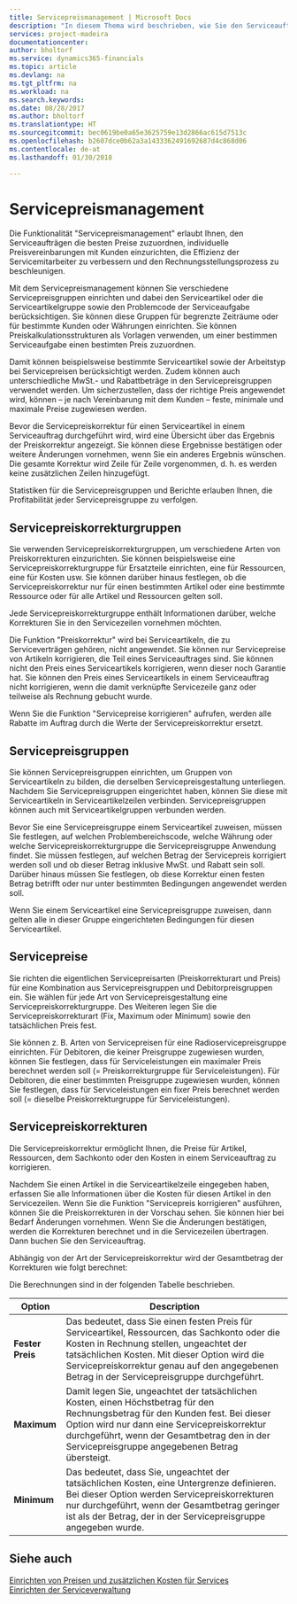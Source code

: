```yaml
---
title: Servicepreismanagement | Microsoft Docs
description: "In diesem Thema wird beschrieben, wie Sie den Serviceaufträgen die besten Preise zuzuordnen, individuelle Preisvereinbarungen mit Kunden einzurichten, die Effizienz der Servicemitarbeiter zu verbessern und den Rechnungsstellungsprozess zu beschleunigen."
services: project-madeira
documentationcenter: 
author: bholtorf
ms.service: dynamics365-financials
ms.topic: article
ms.devlang: na
ms.tgt_pltfrm: na
ms.workload: na
ms.search.keywords: 
ms.date: 08/28/2017
ms.author: bholtorf
ms.translationtype: HT
ms.sourcegitcommit: bec0619be0a65e3625759e13d2866ac615d7513c
ms.openlocfilehash: b2607dce0b62a3a1433362491692687d4c868d06
ms.contentlocale: de-at
ms.lasthandoff: 01/30/2018

---
```

# <a name="service-price-management"></a>Servicepreismanagement
Die Funktionalität "Servicepreismanagement" erlaubt Ihnen, den Serviceaufträgen die besten Preise zuzuordnen, individuelle Preisvereinbarungen mit Kunden einzurichten, die Effizienz der Servicemitarbeiter zu verbessern und den Rechnungsstellungsprozess zu beschleunigen.  
  
Mit dem Servicepreismanagement können Sie verschiedene Servicepreisgruppen einrichten und dabei den Serviceartikel oder die Serviceartikelgruppe sowie den Problemcode der Serviceaufgabe berücksichtigen. Sie können diese Gruppen für begrenzte Zeiträume oder für bestimmte Kunden oder Währungen einrichten. Sie können Preiskalkulationsstrukturen als Vorlagen verwenden, um einer bestimmen Serviceaufgabe einen bestimten Preis zuzuordnen.  
  
Damit können beispielsweise bestimmte Serviceartikel sowie der Arbeitstyp bei Servicepreisen berücksichtigt werden. Zudem können auch unterschiedliche MwSt.- und Rabattbeträge in den Servicepreisgruppen verwendet werden. Um sicherzustellen, dass der richtige Preis angewendet wird, können – je nach Vereinbarung mit dem Kunden – feste, minimale und maximale Preise zugewiesen werden.  
  
Bevor die Servicepreiskorrektur für einen Serviceartikel in einem Serviceauftrag durchgeführt wird, wird eine Übersicht über das Ergebnis der Preiskorrektur angezeigt. Sie können diese Ergebnisse bestätigen oder weitere Änderungen vornehmen, wenn Sie ein anderes Ergebnis wünschen. Die gesamte Korrektur wird Zeile für Zeile vorgenommen, d. h. es werden keine zusätzlichen Zeilen hinzugefügt.  
  
Statistiken für die Servicepreisgruppen und Berichte erlauben Ihnen, die Profitabilität jeder Servicepreisgruppe zu verfolgen.  
  
## <a name="service-price-adjustment-groups"></a>Servicepreiskorrekturgruppen  
Sie verwenden Servicepreiskorrekturgruppen, um verschiedene Arten von Preiskorrekturen einzurichten. Sie können beispielsweise eine Servicepreiskorrekturgruppe für Ersatzteile einrichten, eine für Ressourcen, eine für Kosten usw. Sie können darüber hinaus festlegen, ob die Servicepreiskorrektur nur für einen bestimmten Artikel oder eine bestimmte Ressource oder für alle Artikel und Ressourcen gelten soll.  
  
Jede Servicepreiskorrekturgruppe enthält Informationen darüber, welche Korrekturen Sie in den Servicezeilen vornehmen möchten.  
  
Die Funktion "Preiskorrektur" wird bei Serviceartikeln, die zu Serviceverträgen gehören, nicht angewendet. Sie können nur Servicepreise von Artikeln korrigieren, die Teil eines Serviceauftrages sind. Sie können nicht den Preis eines Serviceartikels korrigieren, wenn dieser noch Garantie hat. Sie können den Preis eines Serviceartikels in einem Serviceauftrag nicht korrigieren, wenn die damit verknüpfte Servicezeile ganz oder teilweise als Rechnung gebucht wurde.  
  
Wenn Sie die Funktion "Servicepreise korrigieren" aufrufen, werden alle Rabatte im Auftrag durch die Werte der Servicepreiskorrektur ersetzt.  
  
## <a name="service-price-groups"></a>Servicepreisgruppen  
Sie können Servicepreisgruppen einrichten, um Gruppen von Serviceartikeln zu bilden, die derselben Servicepreisgestaltung unterliegen. Nachdem Sie Servicepreisgruppen eingerichtet haben, können Sie diese mit Serviceartikeln in Serviceartikelzeilen verbinden. Servicepreisgruppen können auch mit Serviceartikelgruppen verbunden werden.  
  
Bevor Sie eine Servicepreisgruppe einem Serviceartikel zuweisen, müssen Sie festlegen, auf welchen Problembereichscode, welche Währung oder welche Servicepreiskorrekturgruppe die Servicepreisgruppe Anwendung findet. Sie müssen festlegen, auf welchen Betrag der Servicepreis korrigiert werden soll und ob dieser Betrag inklusive MwSt. und Rabatt sein soll. Darüber hinaus müssen Sie festlegen, ob diese Korrektur einen festen Betrag betrifft oder nur unter bestimmten Bedingungen angewendet werden soll.  
  
Wenn Sie einem Serviceartikel eine Servicepreisgruppe zuweisen, dann gelten alle in dieser Gruppe eingerichteten Bedingungen für diesen Serviceartikel.  
  
## <a name="service-pricing"></a>Servicepreise  
Sie richten die eigentlichen Servicepreisarten (Preiskorrekturart und Preis) für eine Kombination aus Servicepreisgruppen und Debitorpreisgruppen ein. Sie wählen für jede Art von Servicepreisgestaltung eine Servicepreiskorrekturgruppe. Des Weiteren legen Sie die Servicepreiskorrekturart (Fix, Maximum oder Minimum) sowie den tatsächlichen Preis fest.  
  
Sie können z. B. Arten von Servicepreisen für eine Radioservicepreisgruppe einrichten. Für Debitoren, die keiner Preisgruppe zugewiesen wurden, können Sie festlegen, dass für Serviceleistungen ein maximaler Preis berechnet werden soll (= Preiskorrekturgruppe für Serviceleistungen). Für Debitoren, die einer bestimmten Preisgruppe zugewiesen wurden, können Sie festlegen, dass für Serviceleistungen ein fixer Preis berechnet werden soll (= dieselbe Preiskorrekturgruppe für Serviceleistungen).  
  
## <a name="service-price-adjustment"></a>Servicepreiskorrekturen  
Die Servicepreiskorrektur ermöglicht Ihnen, die Preise für Artikel, Ressourcen, dem Sachkonto oder den Kosten in einem Serviceauftrag zu korrigieren.  
  
Nachdem Sie einen Artikel in die Serviceartikelzeile eingegeben haben, erfassen Sie alle Informationen über die Kosten für diesen Artikel in den Servicezeilen. Wenn Sie die Funktion "Servicepreis korrigieren" ausführen, können Sie die Preiskorrekturen in der Vorschau sehen. Sie können hier bei Bedarf Änderungen vornehmen. Wenn Sie die Änderungen bestätigen, werden die Korrekturen berechnet und in die Servicezeilen übertragen. Dann buchen Sie den Serviceauftrag.  
  
Abhängig von der Art der Servicepreiskorrektur wird der Gesamtbetrag der Korrekturen wie folgt berechnet:  
  
Die Berechnungen sind in der folgenden Tabelle beschrieben.  
  
|Option | Description |  
|----------------------------------|---------------------------------------|  
|**Fester Preis**|Das bedeutet, dass Sie einen festen Preis für Serviceartikel, Ressourcen, das Sachkonto oder die Kosten in Rechnung stellen, ungeachtet der tatsächlichen Kosten. Mit dieser Option wird die Servicepreiskorrektur genau auf den angegebenen Betrag in der Servicepreisgruppe durchgeführt.|  
|**Maximum**|Damit legen Sie, ungeachtet der tatsächlichen Kosten, einen Höchstbetrag für den Rechnungsbetrag für den Kunden fest. Bei dieser Option wird nur dann eine Servicepreiskorrektur durchgeführt, wenn der Gesamtbetrag den in der Servicepreisgruppe angegebenen Betrag übersteigt.|  
|**Minimum**|Das bedeutet, dass Sie, ungeachtet der tatsächlichen Kosten, eine Untergrenze definieren. Bei dieser Option werden Servicepreiskorrekturen nur durchgeführt, wenn der Gesamtbetrag geringer ist als der Betrag, der in der Servicepreisgruppe angegeben wurde.|  
  
## <a name="see-also"></a>Siehe auch  
[Einrichten von Preisen und zusätzlichen Kosten für Services](service-how-setup-service-costs-pricing.md)  
[Einrichten der Serviceverwaltung](service-setup-service.md)  

